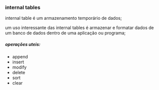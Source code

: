 ### internal tables

internal table é um armazenamento temporário de dados;

um uso interessante das internal tables é armazenar e formatar dados de um banco de dados dentro de uma aplicação ou programa;

##### operações uteis:
- append
- insert
- modify
- delete
- sort
- clear